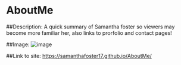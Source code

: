 # AboutMe
##Description:
A quick summary of Samantha foster so viewers may become more familiar her, also links to prorfolio and contact pages!

##Image:
![image](https://user-images.githubusercontent.com/68489432/96321876-fa3a0a80-0fe4-11eb-9245-fec9e40d527a.png)

##Link to site:
https://samanthafoster17.github.io/AboutMe/
